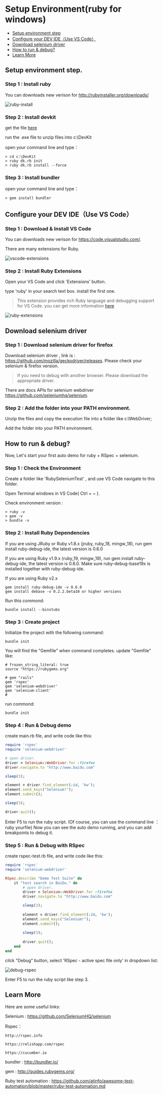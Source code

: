 # Setup Environment(ruby for windows)

* [Setup environment step](#setup-environment-step)
* [Configure your DEV IDE（Use VS Code）](#configure-your-dev-ideuse-vs-code)
* [Download selenium driver](#download-selenium-driver)
* [How to run & debug?](#how-to-run--debug)
* [Learn More](#learn-more)


## Setup environment step.
### Step 1 : Install ruby

You can downloads new verison for http://rubyinstaller.org/downloads/

![ruby-install](img/ruby-install.png)

### Step 2 : Install devkit

get the file [here](http://rubyinstaller.org/downloads/)

run the .exe file to unzip files into c:\DevKit

open your command line and type：
```code
> cd c:\DevKit
> ruby dk.rb init
> ruby dk.rb install --force
```

### Step 3 : Install bundler
open your command line and type：
```code
> gem install bundler
```

## Configure your DEV IDE（Use VS Code）
### Step 1 : Download & Install VS Code

You can downloads new verison for https://code.visualstudio.com/.

There are many extensions for Ruby.

![vscode-extensions](img/vscode-extenions.png)

### Step 2 : Install Ruby Extensions

Open your VS Code and click 'Extensions' button.

type 'ruby' in your search text box. install the first one.

> This extension provides rich Ruby language and debugging support for VS Code. you can get more information [here](https://github.com/rubyide/vscode-ruby)

![ruby-extensions](img/ruby-extensions.png)


## Download selenium driver
### Step 1 : Download selenium driver for firefox
Download selenium driver , link is : https://github.com/mozilla/geckodriver/releases.
Please check your selenium & firefox version.
> If you need to debug with another browser. Please download the appropriate driver.

There are docs APIs for selenium webdriver https://github.com/seleniumhq/selenium.

### Step 2 : Add the folder into your PATH environment.

Unzip the files and copy the execution file into a folder like c:\WebDriver;

Add the folder into your PATH environment.

## How to run & debug?

Now, Let's start your first auto demo for ruby + RSpec + selenium.

### Step 1 : Check the Environment

Create a folder like 'RubySeleniumTest' , and use VS Code navigate to this folder.

Open Terminal windows in VS Code( Ctrl + ~ ).

Check environment version : 

```code
> ruby -v
> gem -v
> bundle -v
```
### Step 2 : Install Ruby Dependencies

If you are using JRuby or Ruby v1.8.x (jruby, ruby_18, mingw_18), run gem install ruby-debug-ide, the latest version is 0.6.0

If you are using Ruby v1.9.x (ruby_19, mingw_19), run gem install ruby-debug-ide, the latest version is 0.6.0. Make sure ruby-debug-base19x is installed together with ruby-debug-ide.

If you are using Ruby v2.x
```code
gem install ruby-debug-ide -v 0.6.0
gem install debase -v 0.2.2.beta10 or higher versions
```

Run this commond:
```code
bundle install --binstubs 
```

### Step 3 : Create project 
Initialize the project with the following command:
```code
bundle init
```
You will find the "Gemfile" when command completes. update "Gemfile" like:
```code
# frozen_string_literal: true
source "https://rubygems.org"

# gem "rails"
gem 'rspec'
gem 'selenium-webdriver'
gem 'selenium-client'
# 
```

run commond:
```code
bundle init
```
### Step 4 : Run & Debug demo

create main.rb file, and write code like this:
```ruby
require 'rspec'
require 'selenium-webdriver'

# open driver.
driver = Selenium::WebDriver.for :firefox
driver.navigate.to "http://www.baidu.com"

sleep(3);

element = driver.find_element(:id, 'kw');
element.send_keys("Selenium!");
element.submit();

sleep(3);

driver.quit();
```

Enter F5 to run the ruby script. (Of course, you can use the command line ： ruby yourfile)
Now you can see the auto demo running, and you can add breakpoints to debug it.

### Step 5 : Run & Debug with RSpec

create rspec-test.rb file, and write code like this:
```ruby
require 'rspec'
require 'selenium-webdriver'

RSpec.describe "Demo Test Suite" do 
    it "test search in BaiDu." do 
        # open driver.
        driver = Selenium::WebDriver.for :firefox
        driver.navigate.to "http://www.baidu.com"

        sleep(3);
        
        element = driver.find_element(:id, 'kw');
        element.send_keys("Selenium!");
        element.submit();
        
        sleep(3);
        
        driver.quit();
    end 
end 
```

cilck "Debug" button, select 'RSpec - active spec file only' in dropdown list:

![debug-rspec](img/vscode-debug-rspec.png)

Enter F5 to run the ruby script like step 3.

## Learn More
Here are some useful links:

Selenium : https://github.com/SeleniumHQ/selenium

Rspec： 

	http://rspec.info
	
	https://relishapp.com/rspec
	
	https://cucumber.io

bundler : http://bundler.io/

gem : http://guides.rubygems.org/

Ruby test automation : https://github.com/atinfo/awesome-test-automation/blob/master/ruby-test-automation.md
